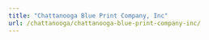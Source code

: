 ```yaml
---
title: "Chattanooga Blue Print Company, Inc"
url: /chattanooga/chattanooga-blue-print-company-inc/
---
```

